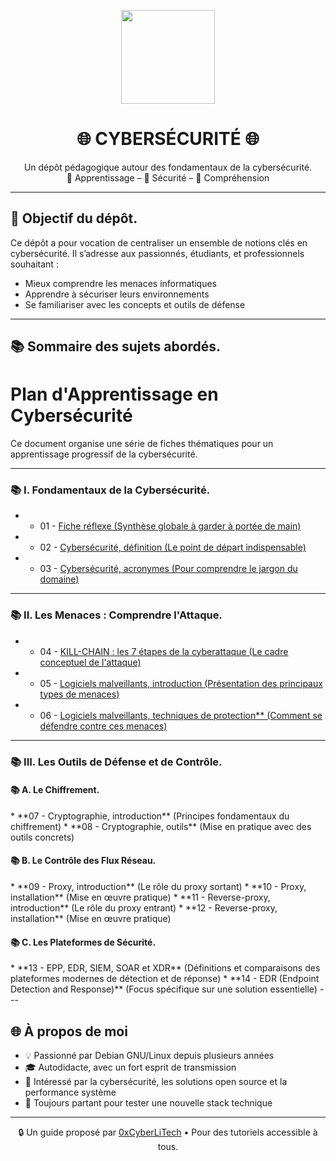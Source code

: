 <p align="center">
  <img src="https://avatars.githubusercontent.com/u/167217017?s=400&u=d983b9423c4eb8cdb9bfe8b14f505be5c894d6bc&v=4" width="150" />
</p>

<h1 align="center">🌐 CYBERSÉCURITÉ 🌐</h1>

<p align="center">
  Un dépôt pédagogique autour des fondamentaux de la cybersécurité.<br>
  📘 Apprentissage – 🔐 Sécurité – 🧠 Compréhension
</p>

---
<h2 align="left">🎯 Objectif du dépôt.</h2>

Ce dépôt a pour vocation de centraliser un ensemble de notions clés en cybersécurité. Il s’adresse aux passionnés, étudiants, et professionnels souhaitant :

- Mieux comprendre les menaces informatiques
- Apprendre à sécuriser leurs environnements
- Se familiariser avec les concepts et outils de défense

---

<h2 align="left">📚 Sommaire des sujets abordés.</h2>

# Plan d'Apprentissage en Cybersécurité

Ce document organise une série de fiches thématiques pour un apprentissage progressif de la cybersécurité.

---

<h3 align="left">📚 I. Fondamentaux de la Cybersécurité.</h3>

* - 01 - [Fiche réflexe (Synthèse globale à garder à portée de main)](CYBERSECURITE-FICHE-REFLEX.md)
* - 02 - [Cybersécurité, définition (Le point de départ indispensable)](CYBERSECURITE-definition.md)
* - 03 - [Cybersécurité, acronymes (Pour comprendre le jargon du domaine)](CYBERSECURITE-ACRONYMES.md)

---

<h3 align="left">📚 II. Les Menaces : Comprendre l'Attaque.</h3>

* - 04 - [KILL-CHAIN : les 7 étapes de la cyberattaque (Le cadre conceptuel de l'attaque)]()
* - 05 - [Logiciels malveillants, introduction (Présentation des principaux types de menaces)]()
* - 06 - [Logiciels malveillants, techniques de protection** (Comment se défendre contre ces menaces)]()

---

<h3 align="left">📚 III. Les Outils de Défense et de Contrôle.</h3>

<h4 align="left">📚 A. Le Chiffrement.</h4>
* **07 - Cryptographie, introduction** (Principes fondamentaux du chiffrement)
* **08 - Cryptographie, outils** (Mise en pratique avec des outils concrets)

<h4 align="left">📚 B. Le Contrôle des Flux Réseau.</h4>
* **09 - Proxy, introduction** (Le rôle du proxy sortant)
* **10 - Proxy, installation** (Mise en œuvre pratique)
* **11 - Reverse-proxy, introduction** (Le rôle du proxy entrant)
* **12 - Reverse-proxy, installation** (Mise en œuvre pratique)

<h4 align="left">📚 C. Les Plateformes de Sécurité.</h4>
* **13 - EPP, EDR, SIEM, SOAR et XDR** (Définitions et comparaisons des plateformes modernes de détection et de réponse)
* **14 - EDR (Endpoint Detection and Response)** (Focus spécifique sur une solution essentielle)
---

## 🌐 À propos de moi

- 💡 Passionné par Debian GNU/Linux depuis plusieurs années
- 🎓 Autodidacte, avec un fort esprit de transmission
- 🔐 Intéressé par la cybersécurité, les solutions open source et la performance système
- 🧪 Toujours partant pour tester une nouvelle stack technique

---

<p align="center">
  🔒 Un guide proposé par <a href="https://github.com/0xCyberLiTech">0xCyberLiTech</a> • Pour des tutoriels accessible à tous.
</p>
